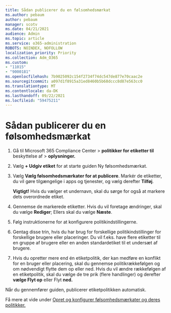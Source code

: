 ```yaml
---
title: Sådan publicerer du en følsomhedsmærkat
ms.author: pebaum
author: pebaum
manager: scotv
ms.date: 04/21/2021
audience: Admin
ms.topic: article
ms.service: o365-administration
ROBOTS: NOINDEX, NOFOLLOW
localization_priority: Priority
ms.collection: Adm_O365
ms.custom:
- "11015"
- "9000181"
ms.openlocfilehash: 7b9025092c154f2734f74dc547de877e70caac2e
ms.sourcegitcommit: a097d1f8915a31ed8460b5b68dccc8d87e563cc0
ms.translationtype: MT
ms.contentlocale: da-DK
ms.lasthandoff: 09/22/2021
ms.locfileid: "59475211"
---
```

# <a name="how-to-publish-a-sensitivity-label"></a>Sådan publicerer du en følsomhedsmærkat

1. Gå til Microsoft 365 Compliance Center > **politikker for etiketter til** beskyttelse af  >  **oplysninger.**

1. Vælg **+ Udgiv etiket** for at starte guiden Ny følsomhedsmærkat.

1. Vælg **Vælg følsomhedsmærkater for at publicere**. Markér de etiketter, du vil gøre tilgængelige i apps og tjenester, og vælg derefter **Tilføj**.

    **Vigtigt!** Hvis du vælger et undernavn, skal du sørge for også at markere dets overordnede etiket.

1. Gennemse de markerede etiketter. Hvis du vil foretage ændringer, skal du vælge **Rediger**; Ellers skal du vælge **Næste**.

1. Følg instruktionerne for at konfigurere politikindstillingerne.

1. Gentag disse trin, hvis du har brug for forskellige politikindstillinger for forskellige brugere eller placeringer. Du vil f.eks. have flere etiketter til en gruppe af brugere eller en anden standardetiket til et undersæt af brugere.

1. Hvis du opretter mere end én etiketpolitik, der kan medføre en konflikt for en bruger eller placering, skal du gennemse politikrækkefølgen og om nødvendigt flytte dem op eller ned. Hvis du vil ændre rækkefølgen af en etiketpolitik, skal du vælge de tre prik (flere handlinger) og derefter **vælge Flyt op** eller Flyt **ned.**

Når du gennemfører guiden, publicerer etiketpolitikken automatisk.

Få mere at vide under [Opret og konfigurer følsomhedsmærkater og deres politikker.](https://docs.microsoft.com/microsoft-365/compliance/create-sensitivity-labels)
